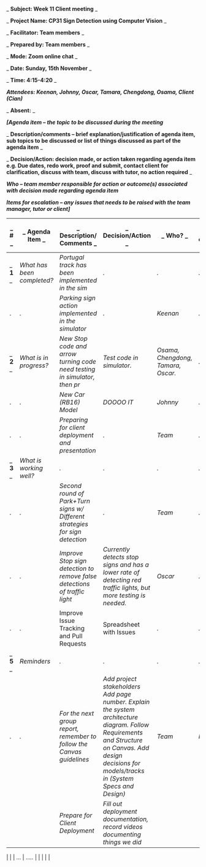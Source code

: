 _ **Subject: Week 11 Client meeting** _

_ **Project Name: CP31 Sign Detection using Computer Vision** _

_ **Facilitator: Team members** _

_ **Prepared by: Team members** _

_ **Mode: Zoom online chat** _

_ **Date: Sunday, 15th November** _

_ **Time: 4:15-4:20** _

_**Attendees: Keenan, Johnny, Oscar, Tamara, Chengdong, Osama, Client (Cian)**_

_ **Absent:** _

_**[Agenda item – the topic to be discussed during the meeting**_

_ **Description/comments – brief explanation/justification of agenda item, sub topics to be discussed or list of things discussed as part of the agenda item** _

_ **Decision/Action: decision made, or action taken regarding agenda item e.g. Due dates, redo work, proof and submit, contact client for clarification, discuss with team, discuss with tutor, no action required** _

_**Who – team member responsible for action or outcome(s) associated with decision made regarding agenda item**_

_**Items for escalation – any issues that needs to be raised with the team manager, tutor or client]**_

| _ **#** _ | _ **Agenda Item** _ | _ **Description/ Comments** _ | _ **Decision/Action** _ | _ **Who?** _ | _ **Items for escalation** _ |
| --- | --- | --- | --- | --- | --- |
| _ **1** _ | _What has been completed?_ | _Portugal track has been implemented in the sim_ | _._ | _._ | _._ |
| . | _._ | _Parking sign action implemented in the simulator_ | _._ | _Keenan_ | _._ |
| _ **2** _ | _What is in progress?_ | _New Stop code and arrow turning code need testing in simulator, then pr_ | _Test code in simulator._ | _Osama, Chengdong, Tamara, Oscar._ | _._ |
| . | _._ | _New Car (RB16) Model_ | _DOOOO IT_ | _Johnny_ | _._ |
| . | _._ | _Preparing for client deployment and presentation_ | _._ | _Team_ | _._ |
| _ **3** _ | _What is working well?_ | _._ | _._ | _._ | _._ |
| . | _._ | _Second round of Park+Turn signs w/ Different strategies for sign detection_ | _._ | _Team_ | _._ |
| . | _._ | _Improve Stop sign detection to remove false detections of traffic light_ | _Currently detects stop signs and has a lower rate of detecting red traffic lights, but more testing is needed._ | _Oscar_ | _._ |
| . | _._ | Improve Issue Tracking and Pull Requests | Spreadsheet with Issues | _._ | _._ |
| _ **5** _ | _Reminders_ | _._ | _._ | _._ | _._ |
| . | _._ | _For the next group report, remember to follow the Canvas guidelines_ | _Add project stakeholders Add page number. Explain the system architecture diagram. Follow Requirements and Structure on Canvas. Add design decisions for models/tracks in (System Specs and Design)_ | _Team_ | _None_ |
| | | _Prepare for Client Deployment_ | _Fill out deployment documentation, record videos documenting things we did_ |
 |
 |
| … | …_.._ | | | | |